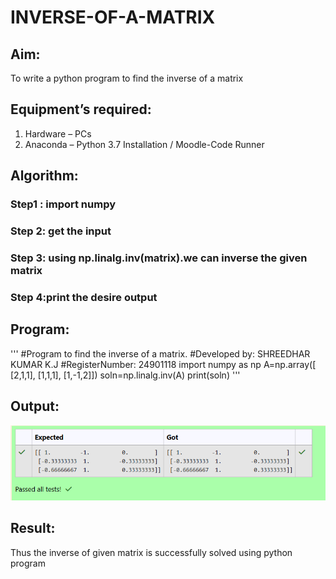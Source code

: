# INVERSE-OF-A-MATRIX
## Aim:
To write a python program to find the inverse of a matrix
## Equipment’s required:
1. 	Hardware – PCs
2. 	Anaconda – Python 3.7 Installation / Moodle-Code Runner
## Algorithm:
### Step1 : import numpy
### Step 2: get the input
### Step 3: using np.linalg.inv(matrix).we can inverse the given matrix
### Step 4:print the desire output 

## Program:
'''
#Program to find the inverse of a matrix.
#Developed by: SHREEDHAR KUMAR K.J 
#RegisterNumber: 24901118
import numpy as np
A=np.array([
    [2,1,1],
    [1,1,1],
    [1,-1,2]])
soln=np.linalg.inv(A)
print(soln)
'''
## Output:
![output](<Screenshot 2024-12-08 130331.png>)
## Result:
Thus the inverse of given matrix is successfully solved using python program

